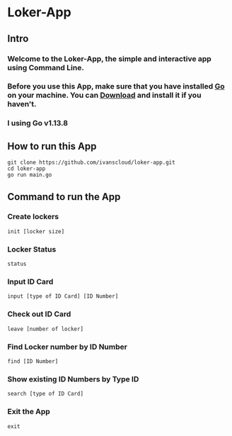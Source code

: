 # Loker-App

## Intro
### Welcome to the Loker-App, the simple and interactive app using Command Line.
### Before you use this App, make sure that you have installed [Go](https://golang.org) on your machine. You can [Download](https://golang.org/dl/) and install it if you haven't.
### I using Go v1.13.8 

## How to run this App
```
git clone https://github.com/ivanscloud/loker-app.git
cd loker-app
go run main.go
```

## Command to run the App
### Create lockers
```
init [locker size]
```
### Locker Status
```
status
```
### Input ID Card
```
input [type of ID Card] [ID Number]
```
### Check out ID Card
```
leave [number of locker]
```
### Find Locker number by ID Number
```
find [ID Number]
```
### Show existing ID Numbers by Type ID
```
search [type of ID Card]
```
### Exit the App
```
exit
```


